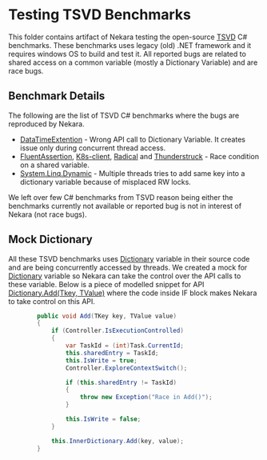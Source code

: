 # Testing TSVD Benchmarks
This folder contains artifact of Nekara testing the open-source [TSVD](https://github.com/microsoft/TSVD) C# benchmarks. 
These benchmarks uses legacy (old) .NET framework and it requires windows OS to build and test it. 
All reported bugs are related to shared access on a common variable (mostly a Dictionary Variable) and are race bugs.

## Benchmark Details
The following are the list of TSVD C# benchmarks where the bugs are reproduced by Nekara. 
  - [DataTimeExtention](https://github.com/joaomatossilva/DateTimeExtensions/pull/86) - Wrong API call to Dictionary Variable. It creates issue only during concurrent thread access.
  - [FluentAssertion](https://github.com/fluentassertions/fluentassertions/issues/862), [K8s-client](https://github.com/kubernetes-client/csharp/pull/212), [Radical](https://github.com/RadicalFx/Radical/issues/108) and [Thunderstruck](https://github.com/19WAS85/Thunderstruck/issues/3) - Race condition on a shared variable.
  - [System.Linq.Dynamic](https://github.com/kahanu/System.Linq.Dynamic/pull/48) - Multiple threads tries to add same key into a dictionary variable because of misplaced RW locks.
  
 We left over few C# benchmarks from TSVD reason being either the benchmarks currently not available or reported bug is not in interest of Nekara (not race bugs).

## Mock Dictionary
All these TSVD benchmarks uses [Dictionary](https://docs.microsoft.com/en-us/dotnet/api/system.collections.generic.dictionary-2?view=net-5.0) variable in their source code
and are being concurrently accessed by threads. We created a mock for [Dictionary](https://docs.microsoft.com/en-us/dotnet/api/system.collections.generic.dictionary-2?view=net-5.0) variable so Nekara can take the
control over the API calls to these variable. Below is a piece of modelled snippet for API [Dictionary.Add(Tkey, TValue)](https://docs.microsoft.com/en-us/dotnet/api/system.collections.generic.dictionary-2.add?view=net-5.0#System_Collections_Generic_Dictionary_2_Add__0__1_)
where the code inside IF block makes Nekara to take control on this API.

```csharp
        public void Add(TKey key, TValue value)
        {
            if (Controller.IsExecutionControlled)
            {
                var TaskId = (int)Task.CurrentId;
                this.sharedEntry = TaskId;
                this.IsWrite = true;
                Controller.ExploreContextSwitch();

                if (this.sharedEntry != TaskId)
                {
                    throw new Exception("Race in Add()");
                }

                this.IsWrite = false;
            }

            this.InnerDictionary.Add(key, value);
        }
```
